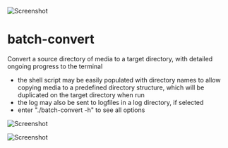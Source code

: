 ![Screenshot](https://i.imgur.com/RcrySfK.png)

# batch-convert
Convert a source directory of media to a target directory, with detailed ongoing progress to the terminal
- the shell script may be easily populated with directory names to allow copying media to a predefined directory structure, which will be duplicated on the target directory when run
- the log may also be sent to logfiles in a log directory, if selected
- enter "./batch-convert -h" to see all options

![Screenshot](https://i.imgur.com/0CzFSNS.png)

![Screenshot](https://i.imgur.com/U4K0iL3.png)

